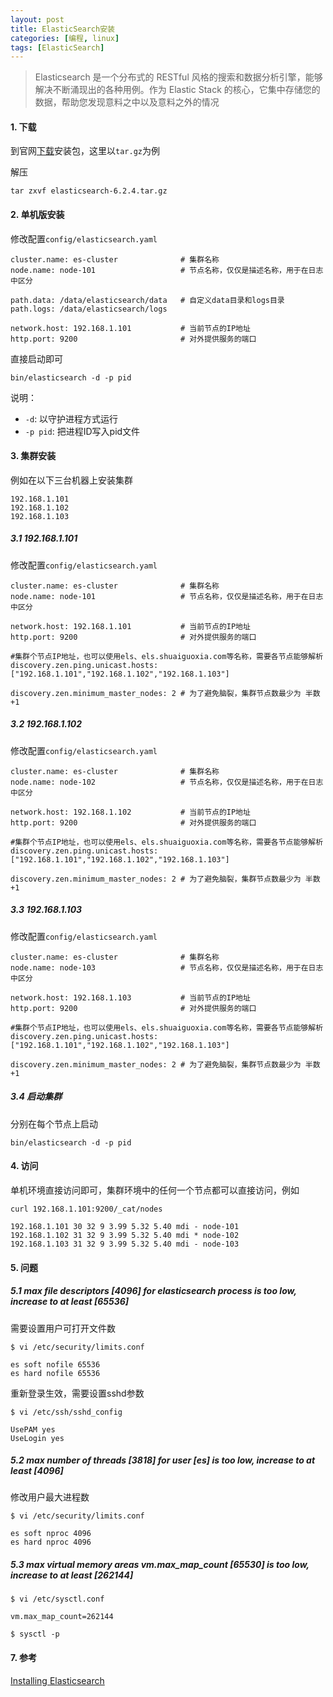 ```yaml
---
layout: post
title: ElasticSearch安装
categories: [编程, linux]
tags: [ElasticSearch]
---
```



> Elasticsearch 是一个分布式的 RESTful 风格的搜索和数据分析引擎，能够解决不断涌现出的各种用例。作为 Elastic Stack 的核心，它集中存储您的数据，帮助您发现意料之中以及意料之外的情况

#### 1. 下载

到官网[下载](https://www.elastic.co/cn/downloads/elasticsearch)安装包，这里以`tar.gz`为例

解压
```
tar zxvf elasticsearch-6.2.4.tar.gz

```

#### 2. 单机版安装

修改配置`config/elasticsearch.yaml`

```
cluster.name: es-cluster              # 集群名称
node.name: node-101                   # 节点名称，仅仅是描述名称，用于在日志中区分

path.data: /data/elasticsearch/data   # 自定义data目录和logs目录
path.logs: /data/elasticsearch/logs

network.host: 192.168.1.101           # 当前节点的IP地址
http.port: 9200                       # 对外提供服务的端口

```

直接启动即可

```
bin/elasticsearch -d -p pid
```

说明：

* `-d`: 以守护进程方式运行
* `-p pid`: 把进程ID写入pid文件

#### 3. 集群安装

例如在以下三台机器上安装集群

```
192.168.1.101
192.168.1.102
192.168.1.103
```


##### 3.1 192.168.1.101
修改配置`config/elasticsearch.yaml`

```
cluster.name: es-cluster              # 集群名称
node.name: node-101                   # 节点名称，仅仅是描述名称，用于在日志中区分

network.host: 192.168.1.101           # 当前节点的IP地址
http.port: 9200                       # 对外提供服务的端口

#集群个节点IP地址，也可以使用els、els.shuaiguoxia.com等名称，需要各节点能够解析
discovery.zen.ping.unicast.hosts: ["192.168.1.101","192.168.1.102","192.168.1.103"]

discovery.zen.minimum_master_nodes: 2 # 为了避免脑裂，集群节点数最少为 半数+1
```

##### 3.2 192.168.1.102
修改配置`config/elasticsearch.yaml`

```
cluster.name: es-cluster              # 集群名称
node.name: node-102                   # 节点名称，仅仅是描述名称，用于在日志中区分

network.host: 192.168.1.102           # 当前节点的IP地址
http.port: 9200                       # 对外提供服务的端口

#集群个节点IP地址，也可以使用els、els.shuaiguoxia.com等名称，需要各节点能够解析
discovery.zen.ping.unicast.hosts: ["192.168.1.101","192.168.1.102","192.168.1.103"]

discovery.zen.minimum_master_nodes: 2 # 为了避免脑裂，集群节点数最少为 半数+1
```


##### 3.3 192.168.1.103
修改配置`config/elasticsearch.yaml`

```
cluster.name: es-cluster              # 集群名称
node.name: node-103                   # 节点名称，仅仅是描述名称，用于在日志中区分

network.host: 192.168.1.103           # 当前节点的IP地址
http.port: 9200                       # 对外提供服务的端口

#集群个节点IP地址，也可以使用els、els.shuaiguoxia.com等名称，需要各节点能够解析
discovery.zen.ping.unicast.hosts: ["192.168.1.101","192.168.1.102","192.168.1.103"]

discovery.zen.minimum_master_nodes: 2 # 为了避免脑裂，集群节点数最少为 半数+1
```

##### 3.4 启动集群

分别在每个节点上启动

```
bin/elasticsearch -d -p pid
```

#### 4. 访问

单机环境直接访问即可，集群环境中的任何一个节点都可以直接访问，例如

```
curl 192.168.1.101:9200/_cat/nodes

192.168.1.101 30 32 9 3.99 5.32 5.40 mdi - node-101
192.168.1.102 31 32 9 3.99 5.32 5.40 mdi * node-102
192.168.1.103 31 32 9 3.99 5.32 5.40 mdi - node-103
```

#### 5. 问题

##### 5.1 max file descriptors [4096] for elasticsearch process is too low, increase to at least [65536]

需要设置用户可打开文件数

```
$ vi /etc/security/limits.conf

es soft nofile 65536
es hard nofile 65536

```

重新登录生效，需要设置sshd参数

```
$ vi /etc/ssh/sshd_config

UsePAM yes
UseLogin yes
```

##### 5.2 max number of threads [3818] for user [es] is too low, increase to at least [4096]

修改用户最大进程数

```
$ vi /etc/security/limits.conf

es soft nproc 4096
es hard nproc 4096

```

##### 5.3 max virtual memory areas vm.max_map_count [65530] is too low, increase to at least [262144]

```
$ vi /etc/sysctl.conf

vm.max_map_count=262144

$ sysctl -p
```

#### 7. 参考

[Installing Elasticsearch](https://www.elastic.co/guide/en/elasticsearch/reference/current/install-elasticsearch.html)